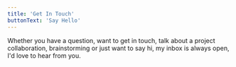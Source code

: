 ```yaml
---
title: 'Get In Touch'
buttonText: 'Say Hello'
---
```


Whether you have a question, want to get in touch, talk about a project collaboration, brainstorming or just want to say hi, my inbox is always open, I'd love to hear from you.
